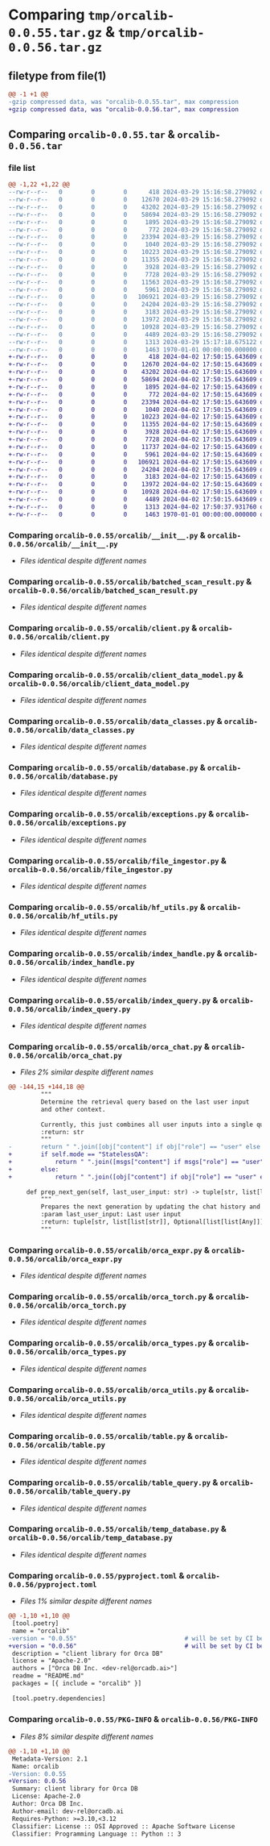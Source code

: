 # Comparing `tmp/orcalib-0.0.55.tar.gz` & `tmp/orcalib-0.0.56.tar.gz`

## filetype from file(1)

```diff
@@ -1 +1 @@
-gzip compressed data, was "orcalib-0.0.55.tar", max compression
+gzip compressed data, was "orcalib-0.0.56.tar", max compression
```

## Comparing `orcalib-0.0.55.tar` & `orcalib-0.0.56.tar`

### file list

```diff
@@ -1,22 +1,22 @@
--rw-r--r--   0        0        0      418 2024-03-29 15:16:58.279092 orcalib-0.0.55/README.md
--rw-r--r--   0        0        0    12670 2024-03-29 15:16:58.279092 orcalib-0.0.55/orcalib/__init__.py
--rw-r--r--   0        0        0    43202 2024-03-29 15:16:58.279092 orcalib-0.0.55/orcalib/batched_scan_result.py
--rw-r--r--   0        0        0    58694 2024-03-29 15:16:58.279092 orcalib-0.0.55/orcalib/client.py
--rw-r--r--   0        0        0     1895 2024-03-29 15:16:58.279092 orcalib-0.0.55/orcalib/client_data_model.py
--rw-r--r--   0        0        0      772 2024-03-29 15:16:58.279092 orcalib-0.0.55/orcalib/data_classes.py
--rw-r--r--   0        0        0    23394 2024-03-29 15:16:58.279092 orcalib-0.0.55/orcalib/database.py
--rw-r--r--   0        0        0     1040 2024-03-29 15:16:58.279092 orcalib-0.0.55/orcalib/exceptions.py
--rw-r--r--   0        0        0    10223 2024-03-29 15:16:58.279092 orcalib-0.0.55/orcalib/file_ingestor.py
--rw-r--r--   0        0        0    11355 2024-03-29 15:16:58.279092 orcalib-0.0.55/orcalib/hf_utils.py
--rw-r--r--   0        0        0     3928 2024-03-29 15:16:58.279092 orcalib-0.0.55/orcalib/index_handle.py
--rw-r--r--   0        0        0     7728 2024-03-29 15:16:58.279092 orcalib-0.0.55/orcalib/index_query.py
--rw-r--r--   0        0        0    11563 2024-03-29 15:16:58.279092 orcalib-0.0.55/orcalib/orca_chat.py
--rw-r--r--   0        0        0     5961 2024-03-29 15:16:58.279092 orcalib-0.0.55/orcalib/orca_expr.py
--rw-r--r--   0        0        0   106921 2024-03-29 15:16:58.279092 orcalib-0.0.55/orcalib/orca_torch.py
--rw-r--r--   0        0        0    24204 2024-03-29 15:16:58.279092 orcalib-0.0.55/orcalib/orca_types.py
--rw-r--r--   0        0        0     3183 2024-03-29 15:16:58.279092 orcalib-0.0.55/orcalib/orca_utils.py
--rw-r--r--   0        0        0    13972 2024-03-29 15:16:58.279092 orcalib-0.0.55/orcalib/table.py
--rw-r--r--   0        0        0    10928 2024-03-29 15:16:58.279092 orcalib-0.0.55/orcalib/table_query.py
--rw-r--r--   0        0        0     4489 2024-03-29 15:16:58.279092 orcalib-0.0.55/orcalib/temp_database.py
--rw-r--r--   0        0        0     1313 2024-03-29 15:17:18.675122 orcalib-0.0.55/pyproject.toml
--rw-r--r--   0        0        0     1463 1970-01-01 00:00:00.000000 orcalib-0.0.55/PKG-INFO
+-rw-r--r--   0        0        0      418 2024-04-02 17:50:15.643609 orcalib-0.0.56/README.md
+-rw-r--r--   0        0        0    12670 2024-04-02 17:50:15.643609 orcalib-0.0.56/orcalib/__init__.py
+-rw-r--r--   0        0        0    43202 2024-04-02 17:50:15.643609 orcalib-0.0.56/orcalib/batched_scan_result.py
+-rw-r--r--   0        0        0    58694 2024-04-02 17:50:15.643609 orcalib-0.0.56/orcalib/client.py
+-rw-r--r--   0        0        0     1895 2024-04-02 17:50:15.643609 orcalib-0.0.56/orcalib/client_data_model.py
+-rw-r--r--   0        0        0      772 2024-04-02 17:50:15.643609 orcalib-0.0.56/orcalib/data_classes.py
+-rw-r--r--   0        0        0    23394 2024-04-02 17:50:15.643609 orcalib-0.0.56/orcalib/database.py
+-rw-r--r--   0        0        0     1040 2024-04-02 17:50:15.643609 orcalib-0.0.56/orcalib/exceptions.py
+-rw-r--r--   0        0        0    10223 2024-04-02 17:50:15.643609 orcalib-0.0.56/orcalib/file_ingestor.py
+-rw-r--r--   0        0        0    11355 2024-04-02 17:50:15.643609 orcalib-0.0.56/orcalib/hf_utils.py
+-rw-r--r--   0        0        0     3928 2024-04-02 17:50:15.643609 orcalib-0.0.56/orcalib/index_handle.py
+-rw-r--r--   0        0        0     7728 2024-04-02 17:50:15.643609 orcalib-0.0.56/orcalib/index_query.py
+-rw-r--r--   0        0        0    11737 2024-04-02 17:50:15.643609 orcalib-0.0.56/orcalib/orca_chat.py
+-rw-r--r--   0        0        0     5961 2024-04-02 17:50:15.643609 orcalib-0.0.56/orcalib/orca_expr.py
+-rw-r--r--   0        0        0   106921 2024-04-02 17:50:15.643609 orcalib-0.0.56/orcalib/orca_torch.py
+-rw-r--r--   0        0        0    24204 2024-04-02 17:50:15.643609 orcalib-0.0.56/orcalib/orca_types.py
+-rw-r--r--   0        0        0     3183 2024-04-02 17:50:15.643609 orcalib-0.0.56/orcalib/orca_utils.py
+-rw-r--r--   0        0        0    13972 2024-04-02 17:50:15.643609 orcalib-0.0.56/orcalib/table.py
+-rw-r--r--   0        0        0    10928 2024-04-02 17:50:15.643609 orcalib-0.0.56/orcalib/table_query.py
+-rw-r--r--   0        0        0     4489 2024-04-02 17:50:15.643609 orcalib-0.0.56/orcalib/temp_database.py
+-rw-r--r--   0        0        0     1313 2024-04-02 17:50:37.931760 orcalib-0.0.56/pyproject.toml
+-rw-r--r--   0        0        0     1463 1970-01-01 00:00:00.000000 orcalib-0.0.56/PKG-INFO
```

### Comparing `orcalib-0.0.55/orcalib/__init__.py` & `orcalib-0.0.56/orcalib/__init__.py`

 * *Files identical despite different names*

### Comparing `orcalib-0.0.55/orcalib/batched_scan_result.py` & `orcalib-0.0.56/orcalib/batched_scan_result.py`

 * *Files identical despite different names*

### Comparing `orcalib-0.0.55/orcalib/client.py` & `orcalib-0.0.56/orcalib/client.py`

 * *Files identical despite different names*

### Comparing `orcalib-0.0.55/orcalib/client_data_model.py` & `orcalib-0.0.56/orcalib/client_data_model.py`

 * *Files identical despite different names*

### Comparing `orcalib-0.0.55/orcalib/data_classes.py` & `orcalib-0.0.56/orcalib/data_classes.py`

 * *Files identical despite different names*

### Comparing `orcalib-0.0.55/orcalib/database.py` & `orcalib-0.0.56/orcalib/database.py`

 * *Files identical despite different names*

### Comparing `orcalib-0.0.55/orcalib/exceptions.py` & `orcalib-0.0.56/orcalib/exceptions.py`

 * *Files identical despite different names*

### Comparing `orcalib-0.0.55/orcalib/file_ingestor.py` & `orcalib-0.0.56/orcalib/file_ingestor.py`

 * *Files identical despite different names*

### Comparing `orcalib-0.0.55/orcalib/hf_utils.py` & `orcalib-0.0.56/orcalib/hf_utils.py`

 * *Files identical despite different names*

### Comparing `orcalib-0.0.55/orcalib/index_handle.py` & `orcalib-0.0.56/orcalib/index_handle.py`

 * *Files identical despite different names*

### Comparing `orcalib-0.0.55/orcalib/index_query.py` & `orcalib-0.0.56/orcalib/index_query.py`

 * *Files identical despite different names*

### Comparing `orcalib-0.0.55/orcalib/orca_chat.py` & `orcalib-0.0.56/orcalib/orca_chat.py`

 * *Files 2% similar despite different names*

```diff
@@ -144,15 +144,18 @@
         """
         Determine the retrieval query based on the last user input
         and other context.
 
         Currently, this just combines all user inputs into a single query.
         :return: str
         """
-        return " ".join([obj["content"] if obj["role"] == "user" else "" for obj in self.chat_history])
+        if self.mode == "StatelessQA":
+            return " ".join([msgs["content"] if msgs["role"] == "user" else "" for msgs in [self.chat_history[-1]]])
+        else:
+            return " ".join([obj["content"] if obj["role"] == "user" else "" for obj in self.chat_history])
 
     def prep_next_gen(self, last_user_input: str) -> tuple[str, list[list[str]], Optional[list[list[Any]]]]:
         """
         Prepares the next generation by updating the chat history and last user input.
         :param last_user_input: Last user input
         :return: tuple[str, list[list[str]], Optional[list[list[Any]]]]
         """
```

### Comparing `orcalib-0.0.55/orcalib/orca_expr.py` & `orcalib-0.0.56/orcalib/orca_expr.py`

 * *Files identical despite different names*

### Comparing `orcalib-0.0.55/orcalib/orca_torch.py` & `orcalib-0.0.56/orcalib/orca_torch.py`

 * *Files identical despite different names*

### Comparing `orcalib-0.0.55/orcalib/orca_types.py` & `orcalib-0.0.56/orcalib/orca_types.py`

 * *Files identical despite different names*

### Comparing `orcalib-0.0.55/orcalib/orca_utils.py` & `orcalib-0.0.56/orcalib/orca_utils.py`

 * *Files identical despite different names*

### Comparing `orcalib-0.0.55/orcalib/table.py` & `orcalib-0.0.56/orcalib/table.py`

 * *Files identical despite different names*

### Comparing `orcalib-0.0.55/orcalib/table_query.py` & `orcalib-0.0.56/orcalib/table_query.py`

 * *Files identical despite different names*

### Comparing `orcalib-0.0.55/orcalib/temp_database.py` & `orcalib-0.0.56/orcalib/temp_database.py`

 * *Files identical despite different names*

### Comparing `orcalib-0.0.55/pyproject.toml` & `orcalib-0.0.56/pyproject.toml`

 * *Files 1% similar despite different names*

```diff
@@ -1,10 +1,10 @@
 [tool.poetry]
 name = "orcalib"
-version = "0.0.55"                              # will be set by CI before building the wheel from the git tag
+version = "0.0.56"                              # will be set by CI before building the wheel from the git tag
 description = "client library for Orca DB"
 license = "Apache-2.0"
 authors = ["Orca DB Inc. <dev-rel@orcadb.ai>"]
 readme = "README.md"
 packages = [{ include = "orcalib" }]
 
 [tool.poetry.dependencies]
```

### Comparing `orcalib-0.0.55/PKG-INFO` & `orcalib-0.0.56/PKG-INFO`

 * *Files 8% similar despite different names*

```diff
@@ -1,10 +1,10 @@
 Metadata-Version: 2.1
 Name: orcalib
-Version: 0.0.55
+Version: 0.0.56
 Summary: client library for Orca DB
 License: Apache-2.0
 Author: Orca DB Inc.
 Author-email: dev-rel@orcadb.ai
 Requires-Python: >=3.10,<3.12
 Classifier: License :: OSI Approved :: Apache Software License
 Classifier: Programming Language :: Python :: 3
```

